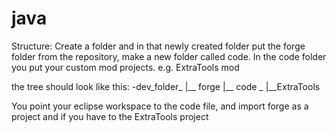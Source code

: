 java
====

Structure:
  Create a folder and in that newly created folder put the forge folder from the repository, make a new folder called code.
  In the code folder you put your custom mod projects. e.g. ExtraTools mod
  
  the tree should look like this:
    -dev_folder_
                |__ forge
                |__ code _
                          |__ExtraTools
                          
  You point your eclipse  workspace to the code file, and import forge as a project and if you have to the ExtraTools project
  
